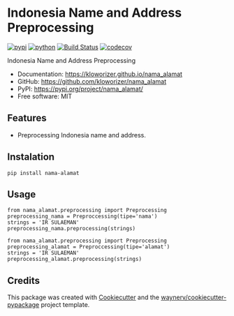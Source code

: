 # Indonesia Name and Address Preprocessing

[![pypi](https://img.shields.io/pypi/v/nama_alamat.svg)](https://pypi.org/project/nama_alamat/)
[![python](https://img.shields.io/pypi/pyversions/nama_alamat.svg)](https://pypi.org/project/nama_alamat/)
[![Build Status](https://github.com/kloworizer/nama_alamat/actions/workflows/dev.yml/badge.svg)](https://github.com/kloworizer/nama_alamat/actions/workflows/dev.yml)
[![codecov](https://codecov.io/gh/kloworizer/nama_alamat/branch/main/graphs/badge.svg)](https://codecov.io/github/kloworizer/nama_alamat)

Indonesia Name and Address Preprocessing

-   Documentation: <https://kloworizer.github.io/nama_alamat>
-   GitHub: <https://github.com/kloworizer/nama_alamat>
-   PyPI: <https://pypi.org/project/nama_alamat/>
-   Free software: MIT

## Features

-   Preprocessing Indonesia name and address.

## Instalation

```
pip install nama-alamat
```

## Usage

```
from nama_alamat.preprocessing import Preprocessing
preprocessing_nama = Preproccessing(tipe='nama')
strings = 'IR SULAEMAN'
preprocessing_nama.preprocessing(strings)
```

```
from nama_alamat.preprocessing import Preprocessing
preprocessing_alamat = Preproccessing(tipe='alamat')
strings = 'IR SULAEMAN'
preprocessing_alamat.preprocessing(strings)
```

## Credits

This package was created with [Cookiecutter](https://github.com/audreyr/cookiecutter) and the [waynerv/cookiecutter-pypackage](https://github.com/waynerv/cookiecutter-pypackage) project template.
